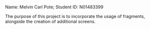 Name: Melvin Carl Pote; Student ID: N01483399

The purpose of this project is to incorporate the usage of fragments, 
alongside the creation of additional screens.